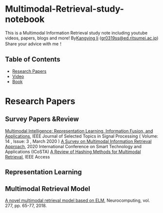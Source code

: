 # Multimodal-Retrieval-study-notebook 
This is a Multimodal Information Retrieval study note including youtube videos, papers, blogs and more!
By[Kangying li](https://www.dl.is.ritsumei.ac.jp/memberProfile/LIkangying/index.html) (gr0319ss@ed.ritsumei.ac.jp)
Share your advice with me！

## Table of Contents
* [Research Papers](#research-papers)
* [Video](#video)
* [Book](#book)
# Research Papers

## Survey Papers &Review
[Multimodal Intelligence: Representation Learning, Information Fusion, and Applications](https://ieeexplore.ieee.org/document/9068414), IEEE Journal of Selected Topics in Signal Processing ( Volume: 14 , Issue: 3 , March 2020 )
[A Survey on Multimodal Information Retrieval Approach](https://ieeexplore.ieee.org/abstract/document/9079266), 2020 International Conference on Smart Technology and Applications (ICoSTA)
[A Review of Hashing Methods for Multimodal Retrieval](https://ieeexplore.ieee.org/document/8963910), IEEE Access

## Representation Learning

## Multimodal Retrieval Model

[A novel multimodal retrieval model based on ELM](https://www.sciencedirect.com/science/article/pii/S0925231217314029), Neurocomputing, vol. 277, pp. 65-77, 2018.


